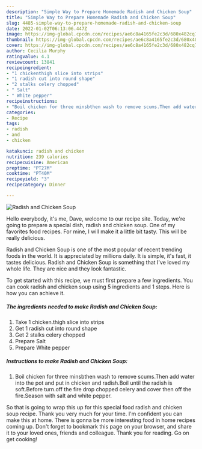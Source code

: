 ```yaml
---
description: "Simple Way to Prepare Homemade Radish and Chicken Soup"
title: "Simple Way to Prepare Homemade Radish and Chicken Soup"
slug: 4485-simple-way-to-prepare-homemade-radish-and-chicken-soup
date: 2022-01-02T06:13:06.447Z
image: https://img-global.cpcdn.com/recipes/ae6c8a4165fe2c3d/680x482cq70/radish-and-chicken-soup-recipe-main-photo.jpg
thumbnail: https://img-global.cpcdn.com/recipes/ae6c8a4165fe2c3d/680x482cq70/radish-and-chicken-soup-recipe-main-photo.jpg
cover: https://img-global.cpcdn.com/recipes/ae6c8a4165fe2c3d/680x482cq70/radish-and-chicken-soup-recipe-main-photo.jpg
author: Cecilia Murphy
ratingvalue: 4.1
reviewcount: 13841
recipeingredient:
- "1 chickenthigh slice into strips"
- "1 radish cut into round shape"
- "2 stalks celery chopped"
- " Salt"
- " White pepper"
recipeinstructions:
- "Boil chicken for three minsbthen wash to remove scums.Then add water into the pot and put in chicken and radish.Boil until the radish is soft.Before turn.off the fire drop chopped celery and cover then off the fire.Season with salt and white pepper."
categories:
- Recipe
tags:
- radish
- and
- chicken

katakunci: radish and chicken 
nutrition: 239 calories
recipecuisine: American
preptime: "PT27M"
cooktime: "PT40M"
recipeyield: "3"
recipecategory: Dinner

---
```



![Radish and Chicken Soup](https://img-global.cpcdn.com/recipes/ae6c8a4165fe2c3d/680x482cq70/radish-and-chicken-soup-recipe-main-photo.jpg)

Hello everybody, it's me, Dave, welcome to our recipe site. Today, we're going to prepare a special dish, radish and chicken soup. One of my favorites food recipes. For mine, I will make it a little bit tasty. This will be really delicious.



Radish and Chicken Soup is one of the most popular of recent trending foods in the world. It is appreciated by millions daily. It is simple, it's fast, it tastes delicious. Radish and Chicken Soup is something that I've loved my whole life. They are nice and they look fantastic.


To get started with this recipe, we must first prepare a few ingredients. You can cook radish and chicken soup using 5 ingredients and 1 steps. Here is how you can achieve it.

<!--inarticleads1-->

##### The ingredients needed to make Radish and Chicken Soup:

1. Take 1 chicken.thigh slice into strips
1. Get 1 radish cut into round shape
1. Get 2 stalks celery chopped
1. Prepare  Salt
1. Prepare  White pepper




<!--inarticleads2-->

##### Instructions to make Radish and Chicken Soup:

1. Boil chicken for three minsbthen wash to remove scums.Then add water into the pot and put in chicken and radish.Boil until the radish is soft.Before turn.off the fire drop chopped celery and cover then off the fire.Season with salt and white pepper.




So that is going to wrap this up for this special food radish and chicken soup recipe. Thank you very much for your time. I'm confident you can make this at home. There is gonna be more interesting food in home recipes coming up. Don't forget to bookmark this page on your browser, and share it to your loved ones, friends and colleague. Thank you for reading. Go on get cooking!
